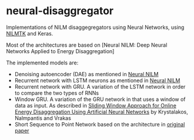 # neural-disaggregator

Implementations of NILM disaggegregators using Neural Networks, using [NILMTK](https://github.com/NILMTK/NILMTK) and Keras.

Most of the architectures are based on [Neural NILM: Deep Neural Networks Applied to Energy Disaggregation]

The implemented models are:
- Denoising autoencoder (DAE) as mentioned in [Neural NILM](https://arxiv.org/pdf/1507.06594.pdf) 
- Recurrent network with LSTM neurons as mentioned in [Neural NILM](https://arxiv.org/pdf/1507.06594.pdf) 
- Recurrent network with GRU. A variation of the LSTM network in order to compare the two types of RNNs 
- Window GRU. A variation of the GRU network in that uses a window of data as input. As described in [Sliding Window Approach for Online Energy Disaggregation Using Artificial Neural Networks](https://dl.acm.org/citation.cfm?id=3201011) by Krystalakos, Nalmpantis and Vrakas 
- Short Sequence to Point Network based on the architecture in [original paper](https://arxiv.org/abs/1612.09106)
